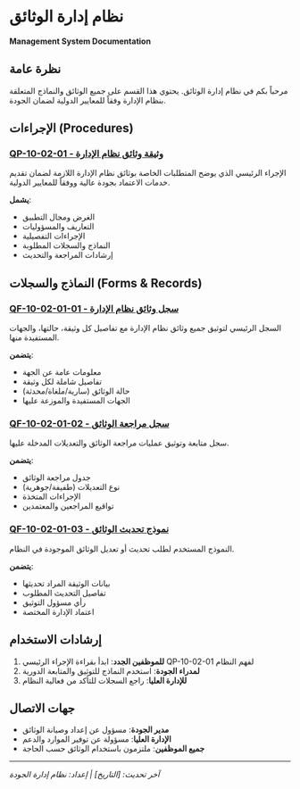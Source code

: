 # نظام إدارة الوثائق
**Management System Documentation**

## نظرة عامة
مرحباً بكم في نظام إدارة الوثائق. يحتوي هذا القسم على جميع الوثائق والنماذج المتعلقة بنظام الإدارة وفقاً للمعايير الدولية لضمان الجودة.

## الإجراءات (Procedures)

### [QP-10-02-01 - وثيقة وثائق نظام الإدارة](procedures/QP-10-02-01.md)
الإجراء الرئيسي الذي يوضح المتطلبات الخاصة بوثائق نظام الإدارة اللازمة لضمان تقديم خدمات الاعتماد بجودة عالية ووفقاً للمعايير الدولية.

**يشمل**:
- الغرض ومجال التطبيق
- التعاريف والمسؤوليات
- الإجراءات التفصيلية
- النماذج والسجلات المطلوبة
- إرشادات المراجعة والتحديث

## النماذج والسجلات (Forms & Records)

### [QF-10-02-01-01 - سجل وثائق نظام الإدارة](forms/QF-10-02-01-01.md)
السجل الرئيسي لتوثيق جميع وثائق نظام الإدارة مع تفاصيل كل وثيقة، حالتها، والجهات المستفيدة منها.

**يتضمن**:
- معلومات عامة عن الجهة
- تفاصيل شاملة لكل وثيقة
- حالة الوثائق (سارية/ملغاة/محدثة)
- الجهات المستفيدة والموزعة عليها

### [QF-10-02-01-02 - سجل مراجعة الوثائق](forms/QF-10-02-01-02.md)
سجل متابعة وتوثيق عمليات مراجعة الوثائق والتعديلات المدخلة عليها.

**يتضمن**:
- جدول مراجعة الوثائق
- نوع التعديلات (طفيفة/جوهرية)
- الإجراءات المتخذة
- تواقيع المراجعين والمعتمدين

### [QF-10-02-01-03 - نموذج تحديث الوثائق](forms/QF-10-02-01-03.md)
النموذج المستخدم لطلب تحديث أو تعديل الوثائق الموجودة في النظام.

**يتضمن**:
- بيانات الوثيقة المراد تحديثها
- تفاصيل التحديث المطلوب
- رأي مسؤول التوثيق
- اعتماد الإدارة المختصة

## إرشادات الاستخدام

1. **للموظفين الجدد**: ابدأ بقراءة الإجراء الرئيسي QP-10-02-01 لفهم النظام
2. **لمدراء الجودة**: استخدم النماذج للتوثيق والمتابعة الدورية
3. **للإدارة العليا**: راجع السجلات للتأكد من فعالية النظام

## جهات الاتصال
- **مدير الجودة**: مسؤول عن إعداد وصيانة الوثائق
- **الإدارة العليا**: مسؤولة عن توفير الموارد والدعم
- **جميع الموظفين**: ملتزمون باستخدام الوثائق حسب الحاجة

---
*آخر تحديث: [التاريخ] | إعداد: نظام إدارة الجودة*